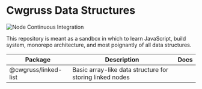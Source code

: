 # Cwgruss Data Structures

![Node Continuous Integration](https://github.com/cwgruss/cwg-data-structures/workflows/Node%20Continuous%20Integration/badge.svg)

This repository is meant as a sandbox in which to learn JavaScript, build system, monorepo architecture, and most poignantly of all data structures. 

| Package              | Description                           | Docs             | 
|----------------------|---------------------------------------|------------------|
| @cwgruss/linked-list | Basic array-like data structure for storing linked nodes | |
